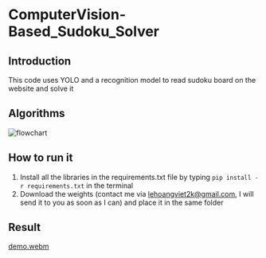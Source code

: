 # ComputerVision-Based_Sudoku_Solver

## Introduction
  This code uses YOLO and a recognition model to read sudoku board on the website and solve it
## Algorithms
  ![flowchart](https://github.com/Mikyx-1/ComputerVision-Based_Sudoku_Solver/assets/92131994/fdcdcc4a-54eb-4bfc-8a92-692b19f2cd38)

## How to run it
  1. Install all the libraries in the requirements.txt file by typing ```pip install -r requirements.txt``` in the terminal
  2. Download the weights (contact me via lehoangviet2k@gmail.com, I will send it to you as soon as I can) and place it in the same folder

## Result

  
[demo.webm](https://github.com/Mikyx-1/ComputerVision-Based_Sudoku_Solver/assets/92131994/0993c0ba-ce7d-4ee5-9b34-8c9263136c9e)

